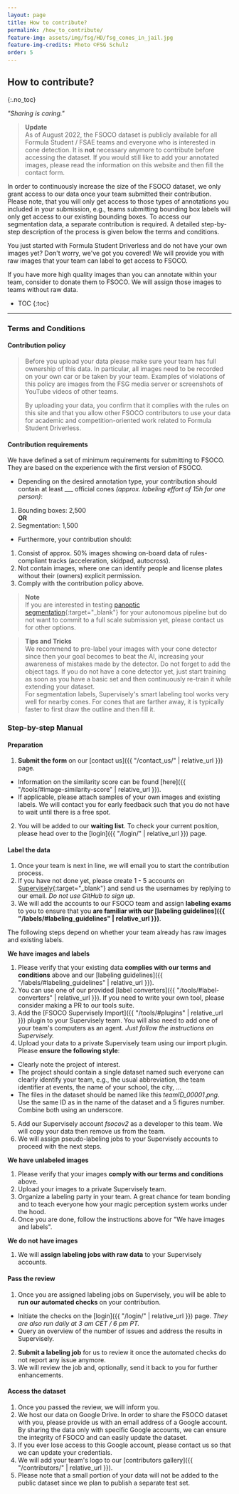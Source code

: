 ```yaml
---
layout: page
title: How to contribute?
permalink: /how_to_contribute/
feature-img: assets/img/fsg/HD/fsg_cones_in_jail.jpg
feature-img-credits: Photo ©FSG Schulz
order: 5
---
```


## How to contribute?
{:.no_toc}

*"Sharing is caring."*

> **Update**
> <br>
> As of August 2022, the FSOCO dataset is publicly available for all Formula Student / FSAE teams and everyone who is interested in cone detection.
> It is **not** necessary anymore to contribute before accessing the dataset.
> If you would still like to add your annotated images, please read the information on this website and then fill the contact form.

In order to continuously increase the size of the FSOCO dataset, we only grant access to our data once your team submitted their contribution.
Please note, that you will only get access to those types of annotations you included in your submission, e.g., teams submitting bounding box labels will only get access to our existing bounding boxes.
To access our segmentation data, a separate contribution is required.
A detailed step-by-step description of the process is given below the terms and conditions.

You just started with Formula Student Driverless and do not have your own images yet?
Don't worry, we've got you covered!
We will provide you with raw images that your team can label to get access to FSOCO.

If you have more high quality images than you can annotate within your team, consider to donate them to FSOCO.
We will assign those images to teams without raw data.

* TOC
{:toc}
---

### Terms and Conditions

#### Contribution policy

> Before you upload your data please make sure your team has full ownership of this data. In particular, all images need to be recorded on your own car or be taken by your team. Examples of violations of this policy are images from the FSG media server or screenshots of YouTube videos of other teams.
>
> By uploading your data, you confirm that it complies with the rules on this site and that you allow other FSOCO contributors to use your data for academic and competition-oriented work related to Formula Student Driverless.

#### Contribution requirements

We have defined a set of minimum requirements for submitting to FSOCO.
They are based on the experience with the first version of FSOCO.

* Depending on the desired annotation type, your contribution should contain at least ___ official cones *(approx. labeling effort of 15h for one person)*:
1. Bounding boxes: 2,500
<br>**OR**<br>
2. Segmentation: 1,500

* Furthermore, your contribution should:
1. Consist of approx. 50% images showing on-board data of rules-compliant tracks (acceleration, skidpad, autocross).
2. Not contain images, where one can identify people and license plates without their (owners) explicit permission.
3. Comply with the contribution policy above.

> **Note**
> <br>
> If you are interested in testing [panoptic segmentation](https://medium.com/@danielmechea/what-is-panoptic-segmentation-and-why-you-should-care-7f6c953d2a6a "Opens in a new tab."){:target="_blank"} for your autonomous pipeline but do not want to commit to a full scale submission yet, please contact us for other options.

> **Tips and Tricks**
> <br>
> We recommend to pre-label your images with your cone detector since then your goal becomes to beat the AI, increasing your awareness of mistakes made by the detector.
> Do not forget to add the object tags.
> If you do not have a cone detector yet, just start training as soon as you have a basic set and then continuously re-train it while extending your dataset.
> <br>
> For segmentation labels, Supervisely's smart labeling tool works very well for nearby cones.
> For cones that are farther away, it is typically faster to first draw the outline and then fill it.

### Step-by-step Manual

<!-- Comment via script because of unfortunate Mermaid syntax -->
<script>
/*
For prototyping/theming: https://mermaid-js.github.io/mermaid-live-editor
<div class="mermaid">
%%{init: {"theme": "default", "themeVariables": { "primaryColor": "white", "nodeBorder": "black", "background": "#3884c7", "mainBkg": "#3884c7", "textColor": "#222222", "labelColor": "#ffffff" }}}%%

stateDiagram
  state fork_state <<fork>>
  state join_state <<join>>
    state "Team Ready" as s0: Waiting list = True
    state "Labeling Exam" as s1: 
    state "FSOCO Ready" as s2:
    state "Pre-label Adjustment" as s3: Label and tag all cones
    state "Review Implementation" as s4:
    state "FSOCO Review" as s5:
    state "FSOCO Done" as s6: Team added as contributor <

    [*] --> s0: Labeling guidelines read
    s0 --> s1: Free slot
    s1 --> s2: Exam passed
    s2 --> fork_state
    fork_state --> s3: Donations dataset assigned
    s3 --> join_state: Finished labeling
    fork_state --> join_state: Uploaded own dataset
    join_state --> s5
    s5 --> s6: Review passed
    s5 --> s4: Issues found
    s4 --> s5: Issues fixed
    s6 --> [*]
</div>
*/
</script>

[//]: # (<img src="../assets/img/examples/contribution_process.svg" style="width: 60%;  height: auto; float:center;">)

#### Preparation

1. **Submit the form** on our [contact us]({{ "/contact_us/" | relative_url }}) page.
* Information on the similarity score can be found [here]({{ "/tools/#image-similarity-score" | relative_url }}).
* If applicable, please attach samples of your own images and existing labels. We will contact you for early feedback such that you do not have to wait until there is a free spot.
2. You will be added to our **waiting list**. To check your current position, please head over to the [login]({{ "/login/" | relative_url }}) page.

#### Label the data

1. Once your team is next in line, we will email you to start the contribution process.
2. If you have not done yet, please create 1 - 5 accounts on [Supervisely](https://supervise.ly/ "Opens in a new tab."){:target="_blank"} and send us the usernames by replying to our email. *Do not use GitHub to sign up.*
3. We will add the accounts to our FSOCO team and assign **labeling exams** to you to ensure that you **are familiar with our [labeling guidelines]({{ "/labels/#labeling_guidelines" | relative_url }})**. 

The following steps depend on whether your team already has raw images and existing labels.

**We have images and labels**
1. Please verify that your existing data **complies with our terms and conditions** above and our [labeling guidelines]({{ "/labels/#labeling_guidelines" | relative_url }}).
2. You can use one of our provided [label converters]({{ "/tools/#label-converters" | relative_url }}). If you need to write your own tool, please consider making a PR to our tools suite.
3. Add the [FSOCO Supervisely Import]({{ "/tools/#plugins" | relative_url }}) plugin to your Supervisely team. You will also need to add one of your team's computers as an agent. *Just follow the instructions on Supervisely.*
4. Upload your data to a private Supervisely team using our import plugin. Please **ensure the following style**:
* Clearly note the project of interest.
* The project should contain a single dataset named such everyone can clearly identify your team, e.g., the usual abbreviation, the team identifier at events, the name of your school, the city, ...
* The files in the dataset should be named like this *teamID_00001.png*. Use the same ID as in the name of the dataset and a 5 figures number. Combine both using an underscore.
5. Add our Supervisely account *fsocov2* as a developer to this team. We will copy your data then remove us from the team.
6. We will assign pseudo-labeling jobs to your Supervisely accounts to proceed with the next steps.

**We have unlabeled images**
1. Please verify that your images **comply with our terms and conditions** above.
2. Upload your images to a private Supervisely team.
3. Organize a labeling party in your team. A great chance for team bonding and to teach everyone how your magic perception system works under the hood.
4. Once you are done, follow the instructions above for "We have images and labels".

**We do not have images**
1. We will **assign labeling jobs with raw data** to your Supervisely accounts.

#### Pass the review

1. Once you are assigned labeling jobs on Supervisely, you will be able to **run our automated checks** on your contribution.
* Initiate the checks on the [login]({{ "/login/" | relative_url }}) page. *They are also run daily at 3 am CET / 6 pm PT.* 
* Query an overview of the number of issues and address the results in Supervisely.
2. **Submit a labeling job** for us to review it once the automated checks do not report any issue anymore.
3. We will review the job and, optionally, send it back to you for further enhancements.

#### Access the dataset

1. Once you passed the review, we will inform you.
2. We host our data on Google Drive. In order to share the FSOCO dataset with you, please provide us with an email address of a Google account. By sharing the data only with specific Google accounts, we can ensure the integrity of FSOCO and can easily update the dataset.
3. If you ever lose access to this Google account, please contact us so that we can update your credentials.
4. We will add your team's logo to our [contributors gallery]({{ "/contributors/" | relative_url }}).
5. Please note that a small portion of your data will not be added to the public dataset since we plan to publish a separate test set.
